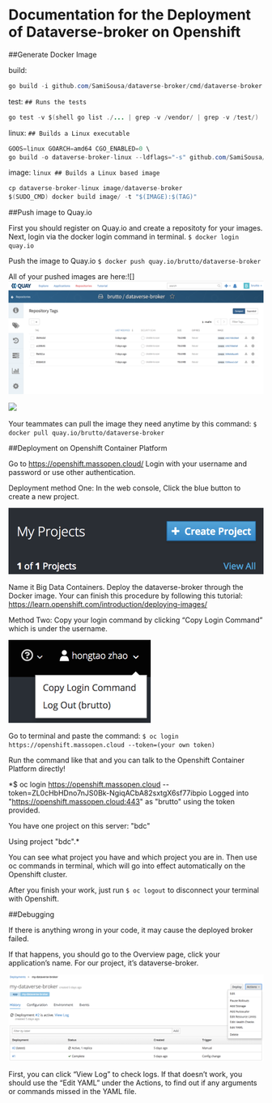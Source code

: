 # Documentation for the Deployment of Dataverse-broker on Openshift


##Generate Docker Image

build:
```actionscript
go build -i github.com/SamiSousa/dataverse-broker/cmd/dataverse-broker
```

test: `## Runs the tests`
```actionscript
go test -v $(shell go list ./... | grep -v /vendor/ | grep -v /test/)
```

linux: `## Builds a Linux executable`
```actionscript
GOOS=linux GOARCH=amd64 CGO_ENABLED=0 \
go build -o dataverse-broker-linux --ldflags="-s" github.com/SamiSousa/dataverse-broker/cmd/dataverse-broker
```

image: `linux ## Builds a Linux based image`
```actionscript
cp dataverse-broker-linux image/dataverse-broker
$(SUDO_CMD) docker build image/ -t "$(IMAGE):$(TAG)"
```


##Push image to Quay.io


First you should register on Quay.io and create a repositoty for your images.
Next, login via the docker login command in terminal.
`$ docker login quay.io`

Push the image to Quay.io
`$ docker push quay.io/brutto/dataverse-broker`

All of your pushed images are here:![]
![](https://github.com/bruttozz/airmules/blob/master/3.png)

![](https://img.shields.io/github/stars/pandao/editor.md.svg)

Your teammates can pull the image they need anytime by this command:
`$ docker pull quay.io/brutto/dataverse-broker`


##Deployment on Openshift Container Platform

Go to https://openshift.massopen.cloud/
Login with your username and password or use other authentication.

Deployment method One:
In the web console, Click the blue button to create a new project.

![](https://github.com/bruttozz/airmules/blob/master/4.png)

Name it Big Data Containers.
Deploy the dataverse-broker through the Docker image.
Your can finish this procedure by following this tutorial:
https://learn.openshift.com/introduction/deploying-images/

Method Two:
Copy your login command by clicking “Copy Login Command” which is under the username.

![](https://github.com/bruttozz/airmules/blob/master/2.png)

Go to terminal and paste the command:
`$ oc login https://openshift.massopen.cloud --token=(your own token)`

Run the command like that and you can talk to the Openshift Container Platform directly!

*$ oc login https://openshift.massopen.cloud --token=ZL0cHbHDno7nJS0Bk-NgiqACbA82sxtgX6sf77ibpio
Logged into "https://openshift.massopen.cloud:443" as "brutto" using the token provided.

You have one project on this server: "bdc"

Using project "bdc".*

You can see what project you have and which project you are in.
Then use oc commands in terminal, which will go into effect automatically on the Openshift cluster.

After you finish your work, just run `$ oc logout` to disconnect your terminal with Openshift.


##Debugging

If there is anything wrong in your code, it may cause the deployed broker failed.

If that happens, you should go to the Overview page, click your application’s name. For our project, it’s dataverse-broker.

![](https://github.com/bruttozz/airmules/blob/master/1.png)

First, you can click “View Log” to check logs. If that doesn’t work, you should use the “Edit YAML” under the Actions, to find out if any arguments or commands missed in the YAML file.
